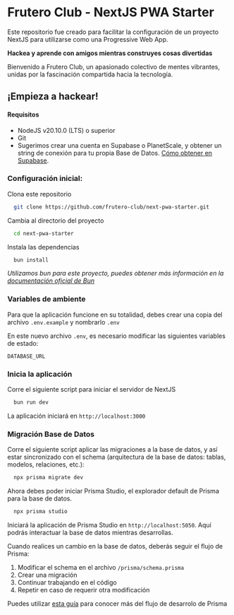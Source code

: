 # Frutero Club - NextJS PWA Starter

Este repositorio fue creado para facilitar la configuración de un proyecto NextJS para utilizarse como una Progressive Web App.

**Hackea y aprende con amigos mientras construyes cosas divertidas**

Bienvenido a Frutero Club, un apasionado colectivo de mentes vibrantes, unidas por la fascinación compartida hacia la tecnología.

## ¡Empieza a hackear!

#### Requisitos

- NodeJS v20.10.0 (LTS) o superior
- Git
- Sugerimos crear una cuenta en Supabase o PlanetScale, y obtener un string de conexión para tu propia Base de Datos. [Cómo obtener en Supabase](https://supabase.com/docs/guides/database/connecting-to-postgres).

### Configuración inicial:

Clona este repositorio

```bash
  git clone https://github.com/frutero-club/next-pwa-starter.git
```

Cambia al directorio del proyecto

```bash
  cd next-pwa-starter
```

Instala las dependencias

```bash
  bun install
```

_Utilizamos bun para este proyecto, puedes obtener más información en la [documentación oficial de Bun](https://bun.sh/docs/installation)_

### Variables de ambiente

Para que la aplicación funcione en su totalidad, debes crear una copia del archivo `.env.example` y nombrarlo `.env`

En este nuevo archivo `.env`, es necesario modificar las siguientes variables de estado:

`DATABASE_URL`

### Inicia la aplicación

Corre el siguiente script para iniciar el servidor de NextJS

```bash
  bun run dev
```

La aplicación iniciará en `http://localhost:3000`

### Migración Base de Datos

Corre el siguiente script aplicar las migraciones a la base de datos, y así estar sincronizado con el schema (arquitectura de la base de datos: tablas, modelos, relaciones, etc.):

```bash
  npx prisma migrate dev
```

Ahora debes poder iniciar Prisma Studio, el explorador default de Prisma para la base de datos.

```bash
  npx prisma studio
```

Iniciará la aplicación de Prisma Studio en `http://localhost:5050`. Aquí podrás interactuar la base de datos mientras desarrollas.

Cuando realices un cambio en la base de datos, deberás seguir el flujo de Prisma:

1. Modificar el schema en el archivo `/prisma/schema.prisma`
2. Crear una migración
3. Continuar trabajando en el código
4. Repetir en caso de requerir otra modificación

Puedes utilizar [esta guía](https://www.prisma.io/docs/guides/migrate/developing-with-prisma-migrate) para conocer más del flujo de desarrolo de Prisma

